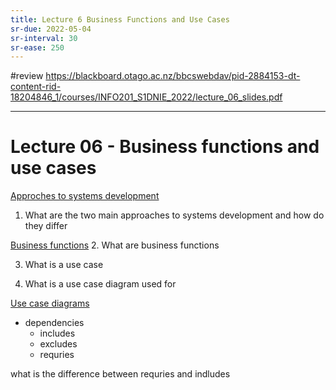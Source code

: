 ```yaml
---
title: Lecture 6 Business Functions and Use Cases
sr-due: 2022-05-04
sr-interval: 30
sr-ease: 250
---
```


#review 
https://blackboard.otago.ac.nz/bbcswebdav/pid-2884153-dt-content-rid-18204846_1/courses/INFO201_S1DNIE_2022/lecture_06_slides.pdf

----
# Lecture 06 - Business functions and use cases
[Approches to systems development](content/notes/approches-to-systems-development.md)
1. What are the two main approaches to systems development and how do they differ

[Business functions](content/notes/business-functions.md)
2. What are business functions

3. What is a use case

4. What is a use case diagram used for

[Use case diagrams](content/notes/use-case-diagrams.md)


- dependencies
	- includes
	- excludes
	- requries

what is the difference between requries and indludes